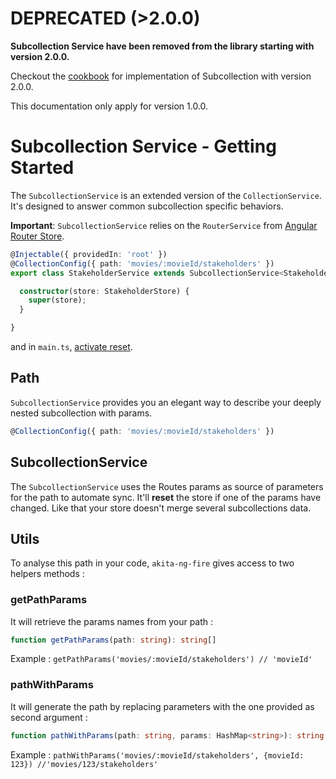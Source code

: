 # DEPRECATED (>2.0.0)

**Subcollection Service have been removed from the library starting with version 2.0.0.**

Checkout the [cookbook](../cookbook/subcollection.md) for implementation of Subcollection with version 2.0.0.

This documentation only apply for version 1.0.0.


# Subcollection Service - Getting Started
The `SubcollectionService` is an extended version of the `CollectionService`. It's designed to answer common subcollection specific behaviors.

**Important**: `SubcollectionService` relies on the `RouterService` from [Angular Router Store](https://netbasal.gitbook.io/akita/angular-plugins/angular-router-store).

```typescript
@Injectable({ providedIn: 'root' })
@CollectionConfig({ path: 'movies/:movieId/stakeholders' })
export class StakeholderService extends SubcollectionService<StakeholderState> {

  constructor(store: StakeholderStore) {
    super(store);
  }

}
```

and in `main.ts`, [activate reset](https://datorama.github.io/akita/docs/additional/reset).


## Path
`SubcollectionService` provides you an elegant way to describe your deeply nested subcollection with params.
```typescript
@CollectionConfig({ path: 'movies/:movieId/stakeholders' })
```

## SubcollectionService
The `SubcollectionService` uses the Routes params as source of parameters for the path to automate sync. It'll **reset** the store if one of the params have changed. Like that your store doesn't merge several subcollections data.


## Utils
To analyse this path in your code, `akita-ng-fire` gives access to two helpers methods :

### getPathParams
It will retrieve the params names from your path : 
```typescript
function getPathParams(path: string): string[]
```
Example : 
`getPathParams('movies/:movieId/stakeholders') // 'movieId'`

### pathWithParams
It will generate the path by replacing parameters with the one provided as second argument :
```typescript
function pathWithParams(path: string, params: HashMap<string>): string
```

Example : 
`pathWithParams('movies/:movieId/stakeholders', {movieId: 123}) //'movies/123/stakeholders'`

